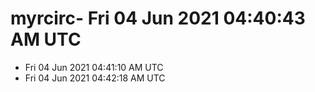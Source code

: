 # myrcirc- Fri 04 Jun 2021 04:40:43 AM UTC
- Fri 04 Jun 2021 04:41:10 AM UTC
- Fri 04 Jun 2021 04:42:18 AM UTC
